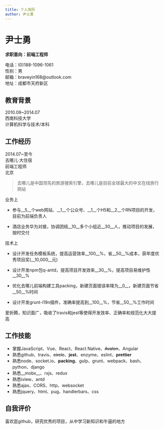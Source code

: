 ```yaml
---
title: 个人简历
author: 尹士勇
---
```

# 尹士勇

__求职意向：前端工程师__
<div class="cv-wrapper">
<div>电话：(0)188-1096-1061</div>
<div>性别：男</div>
</div>
<div class="cv-wrapper">
<div>邮箱：braveyin168@outlook.com</div>
<div >地址：成都市天府新区</div>
</div>



## 教育背景

<div class="cv-wrapper">
<div>2010.09~2014.07</div>
<div>西南科技大学</div>     
<div style="flex: 2">计算机科学与技术/本科</div>
</div>

## 工作经历

<div class="cv-wrapper">
<div>2014.07~至今</div>
<div>去哪儿&middot;大住宿</div>     
<div>前端工程师</div>
<div>北京</div>
</div>

> 去哪儿是中国领先的旅游搜索引擎，去哪儿是目前全球最大的中文在线旅行网站

业务上
- 参与__5__个web网站、__1__个公众号、__1__个H5和__2__个RN项目的开发，目前为<span class="centers">前端负责人</span>

- 酒店业务华为对接，协调团结__10__多个小组近__30__人，推动项目的发展，按时交付

技术上
- 设计开发任务模板系统，提高运营效率__100__%，省__50__%成本，获年度优秀项目奖(__10,000__元)

- 设计开发npm包q-antd，提高项目开发效率__30__%，提高项目易维护性__30__%

- 优化去哪儿前端构建工具packing，新建页面错误率降为__0__，新建页面节省__50__%时间

- 设计开发grunt-i19n插件，准确率提高到__100__%，节省__50__%工作时间

爱折腾，知识面广，吸收了travis和jest等使得开发效率、正确率和规范化大大提高

## 工作技能

- 掌握JavaScript、Vue、React、React Native、~~Avalon~~、Angular
- 熟悉github、travis、~~circle~~、__jest__、enzyme、eslint、__prettier__
- 熟悉node、socket.io、__packing__、gulp、grunt、webpack、bash、python、django
- 熟悉__mobx__、rxjs、redux
- 熟悉iview、antd
- 熟悉ajax、CORS、http、websocket
- 熟悉jquery、html、pug、handlerbars、css

## 自我评价

喜欢逛github，研究优秀的项目，从中学习新知识和牛逼的地方

<style scoped>
  /* .fixedHeaderContainer,
.postHeader,
#docsNav,
.onPageNav,
.blog-recent,
.nav-footer {
    display: none;
}
.navPusher,
.blogContainer .lonePost {
    padding-top: 0;
}
.sideNavVisible .wrapper {
    max-width: 860px !important;
    min-width: 510px;
}
#back-to-top{
  background: #333;
}
blockquote{
  border-left-color: #333;
  background: #d8d8d8;
}
.centers {
    background: #d8d8d8;
} */
</style>

